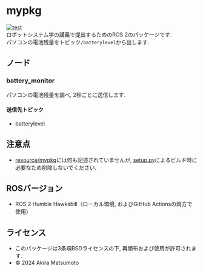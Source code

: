 # mypkg
[![test](https://github.com/akiramatsumoto/mypkg/actions/workflows/test.yml/badge.svg)](https://github.com/akiramatsumoto/mypkg/actions/workflows/test.yml)  
ロボットシステム学の講義で提出するためのROS 2のパッケージです.  
パソコンの電池残量をトピック```/batterylevel```から出します.
## ノード
### battery_monitor
パソコンの電池残量を調べ, 2秒ごとに送信します.
#### 送信先トピック
- batterylevel
## 注意点
- [resource/mypkg](https://github.com/akiramatsumoto/mypkg/blob/kanashi/resource/mypkg)には何も記述されていませんが, [setup.py](https://github.com/akiramatsumoto/mypkg/blob/kanashi/setup.py)によるビルド時に必要なため削除しないでください.

## ROSバージョン
- ROS 2 Humble Hawksbill（ローカル環境, およびGitHub Actionsの両方で使用）
## ライセンス
- このパッケージは3条項BSDライセンスの下, 再頒布および使用が許可されます.
- © 2024 Akira Matsumoto
